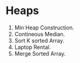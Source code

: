 # Heaps

1. Min Heap Construction.
2. Contineous Median.
3. Sort K sorted Array.
4. Laptop Rental.
5. Merge Sorted Array.
